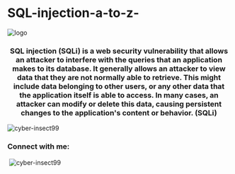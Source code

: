 # SQL-injection-a-to-z-
![logo](https://github.com/cyber-insect99/photo-gallery-/blob/main/Blue%20Gradient%20Modern%20LinkedIn%20Banner.png)
<h3 align="center">SQL injection (SQLi) is a web security vulnerability that allows an attacker to interfere with the queries that an application makes to its database. It generally allows an attacker to view data that they are not normally able to retrieve. This might include data belonging to other users, or any other data that the application itself is able to access. In many cases, an attacker can modify or delete this data, causing persistent changes to the application's content or behavior. (SQLi)</h3>

<p align="left"> <img src="https://komarev.com/ghpvc/?username=cyber-insect99&label=Profile%20views&color=0e75b6&style=flat" alt="cyber-insect99" /> </p>

<h3 align="left">Connect with me:</h3>
<p align="left">
</p>

<p>&nbsp;<img align="center" src="https://github-readme-stats.vercel.app/api?username=cyber-insect99&show_icons=true&locale=en" alt="cyber-insect99" /></p>
